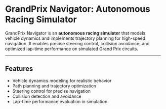 # GrandPrix Navigator: Autonomous Racing Simulator

GrandPrix Navigator is an **autonomous racing simulator** that models vehicle dynamics and implements trajectory planning for high-speed navigation. It enables precise steering control, collision avoidance, and optimized lap-time performance on simulated Grand Prix circuits.

---

## Features

- Vehicle dynamics modeling for realistic behavior  
- Path planning and trajectory optimization  
- Steering control for precise navigation  
- Collision detection and avoidance  
- Lap-time performance evaluation in simulation
